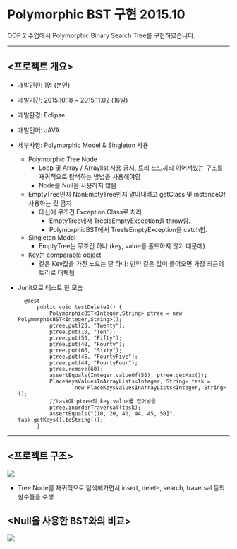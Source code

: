 # Polymorphic BST 구현 2015.10

OOP 2 수업에서 Polymorphic Binary Search Tree를 구현하였습니다.

---

## <프로젝트 개요>

- 개발인원: 1명 (본인)
- 개발기간: 2015.10.18 ~ 2015.11.02 (16일)
- 개발환경: Eclipse
- 개발언어: JAVA
- 세부사항: Polymorphic Model & Singleton 사용
    - Polymorphic Tree Node
        - Loop 및 Array / Arraylist 사용 금지, 트리 노드끼리 이어져있는 구조를 재귀적으로 탐색하는 방법을 사용해야함
        - Node를 Null을 사용하지 않음
    - EmptyTree인지 NonEmptyTree인지 알아내려고 getClass 및 instanceOf 사용하는 것 금지
        - 대신에 무조건 Exception Class로 처리
            - EmptyTree에서 TreeIsEmptyException을 throw함.
            - PolymorphicBST에서 TreeIsEmptyException을 catch함.
    - Singleton Model
        - EmptyTree는 무조건 하나 (key, value를 홀드하지 않기 때문에)
    - Key는 comparable object
        - 같은 Key값을 가진 노드는 단 하나: 만약 같은 값이 들어오면 가장 최근의 트리로 대체됨

- Junit으로 테스트 한 모습

        @Test
        	public void testDelete2() {
        		PolymorphicBST<Integer,String> ptree = new PolymorphicBST<Integer,String>();
        		ptree.put(20, "Twenty");
        		ptree.put(10, "Ten");
        		ptree.put(50, "Fifty");
        		ptree.put(40, "Fourty");
        		ptree.put(60, "Sixty");
        		ptree.put(45, "FourtyFive");
        		ptree.put(44, "FourtyFour");
        		ptree.remove(60);
        		assertEquals(Integer.valueOf(50), ptree.getMax());
        		PlaceKeysValuesInArrayLists<Integer, String> task = 
        				new PlaceKeysValuesInArrayLists<Integer, String>();
        		//task에 ptree의 key,value를 집어넣음
        		ptree.inorderTraversal(task);
        		assertEquals("[10, 20, 40, 44, 45, 50]", task.getKeys().toString());
        	}

---

## <프로젝트 구조>

<img src="https://s3.us-west-2.amazonaws.com/secure.notion-static.com/660b77fa-300f-4ce8-b8e9-a939ccec04bc/Untitled.png?X-Amz-Algorithm=AWS4-HMAC-SHA256&X-Amz-Credential=ASIAT73L2G45M26JGNFZ%2F20200118%2Fus-west-2%2Fs3%2Faws4_request&X-Amz-Date=20200118T143420Z&X-Amz-Expires=86400&X-Amz-Security-Token=IQoJb3JpZ2luX2VjEDIaCXVzLXdlc3QtMiJHMEUCIQDKvZHVKJJHamU65tqtKiPW2ykVWpqrNxTV7bn9Ge%2F3IAIgZcOxiHV%2BLCePgEh4lApD5Er0TJtpxHbZzzUvQpgqif8qvQMIu%2F%2F%2F%2F%2F%2F%2F%2F%2F%2F%2FARAAGgwyNzQ1NjcxNDkzNzAiDGZbEzbER1pKTXnmWyqRA7EQAVJZv3vXm22I%2FVZ3TqZKPSZ98VP7EjaiLHDsxnB3Pe0zJ9nOoK1e8vzAk7VieWkn7TMFeUnswGOjE0NENoPQpocHY9ifA0%2FXpkd5q0PcFeeD3XOvJeJ26E%2FsDfzrpAsFIOgql9e3bwqL6L%2FIjrqE5RP5i1w7pMXywBLSxrH4r1aggggbRLyVgrW%2FPPa8gwqKMZW%2Fpd2swyIPwHB%2BAb%2BQIcpJeOAPkSDrwjkQmNJOgWbPu6O23Eh%2FsfwdUYyYLHbDT3ScQ9aODBR2ZhZ%2BZMQDZK6lV95iFj8pKrSI9EfsKEPYXF2VEq3jI7YVCBMWOd32IjpaWqCxc%2BXvZ6%2F5pOOEuGDlmKdvz7u9dOAb1nEm%2BhqE1aPllHIHSN35J%2BxixTDeWK6x%2B9OQ8GHArWyYcJNYsDYDV0UXWZiK4FBqywkz2%2FjlnhFOKH0D8vb1BoK7034T9c16HwjIof0SaqDlNJYAvDHPJ1DqlQ2arTAg4Z%2FZZUQDl8D9D2asswNoOaK%2FdwfnJ3wrBY3aeeQT2428AInDMN%2Bri%2FEFOusBmLre5bJffx9GEqC4xXmERjKQfrfnWUF9Z8Y%2Fg4CO5hovxnObVn0FuxMWRMaR2qc3jkpB9x%2FIDw1SXCrDL6v9CVh3pGvQEHx0h%2Fp7HoTl72Kw8rqNVlge0z0Jc%2FlHIp0%2B5Eqcbb78wx33eRlLLL1HwaAUGo3LKX9Rgc3ZM2QjepXsHE2QOn4BPtOgihtDwMYx07KmdQ45DkRKVE0AwEzj3BoyBs1LZVmZ5M%2B5zUjmabBlEvHrnbQ7TYIcH%2B%2BDIQIK0BmkUdrFT4o%2BmiKo5CsWqd081Ji9s7tBktLc1w30mRrdMf0NP%2BfuHywtgQ%3D%3D&X-Amz-Signature=982356a18f1b00ff938e78ba72eed3177678bb2309b11c8b7b3b40d3b742b1d4&X-Amz-SignedHeaders=host&response-content-disposition=filename%20%3D%22Untitled.png%22" />

- Tree Node를 재귀적으로 탐색해가면서 insert, delete, search, traversal 등의 함수들을 수행

## <Null을 사용한 BST와의 비교>

<img src="https://s3.us-west-2.amazonaws.com/secure.notion-static.com/e8511fcc-a8fa-4515-843e-bb0cffbc7291/Untitled.png?X-Amz-Algorithm=AWS4-HMAC-SHA256&X-Amz-Credential=ASIAT73L2G45EK7A3DUP%2F20200118%2Fus-west-2%2Fs3%2Faws4_request&X-Amz-Date=20200118T143427Z&X-Amz-Expires=86400&X-Amz-Security-Token=IQoJb3JpZ2luX2VjEDIaCXVzLXdlc3QtMiJGMEQCIEj%2FsaFcdt8K6qxtzN43A%2BJVsXJAOIn47WBwGniMNTNhAiAfaNrl5ZH3KCb6xgZVPLVOl9s38If2dajbYaYkWIjtpSq9Awi7%2F%2F%2F%2F%2F%2F%2F%2F%2F%2F8BEAAaDDI3NDU2NzE0OTM3MCIM1skBXN4%2B1iTDxdkmKpED%2Fk2S8CKE5o2rPqzq%2FEvSXTwCUaFqghLiiKDLcLEoVHxA611i%2FpcE%2FLJ0Hge4k0midYOX087oZ10YPWxT%2FCs5AohxfPdzoee0oyUx4XzTzrpH8vfpWYZSTjb2ulWZgIf6I9GlD6uxezWWUKqmzq%2BHvNvd%2B48NamuFhcxDNWpIpcPYA1lUSYrMzsJikYZEfZxwWIHwiGQGbbMAB96OX2oRLhFIzgKu5n9a%2FsfsJxE7o0Hft3swyVXuOh0FCTf7in6CB7PTnU0MHB8kDAR8bX%2Bt%2FiaAR8rkDdO5Ucc93aBG0YhRNUbnpucm1TwRsS%2FZynH%2FiUzdJFxV%2FMqJC1mkC8mgJCI0N930bL3PpaJUlbeHFKsjbGx4X6Gnlsk1mhEhm%2BJwT9qvhdvm1otyf4eunSCUgTeS7k3jwAIcolG7GgTQjSbw%2Fjsc0RYBRIWKkP0h4dHu0ViPYwe4Q5jbAOtpW%2FQxr%2F%2BrfYHI2i%2B99qNRlsXvhaFKP0uxVPG%2B6RYQIa2SN5xYmgBP%2F9WjmS2%2BMKafoRsJw5MwoKyL8QU67AF2oDqSsgSMrHwVFJQXuEKAZqtLxxsY39cbO6oiIeFp4TZD6XfcAEZT6VM4SOR0rr4Kwb0eoUV%2F3Sh565PYJ8RFSp7Bh3vQyvESr4xXszVuaQNbRTTwllzLob4MD%2BeRlSfR%2F6NWBJPt6te290PdIs4ZohUbg%2FGxGuYk%2BEBrLGIaLsR6WnlUKsSBZ%2B9pHf8tUzhB9v9Sbk1fSCl%2Bk3d1DJZ66LhUecyPj%2FE7pYwdbp8zRJNedzmeU%2FXs7G6JLunCfkL9Lz7a%2FreyHrlYAt7xPGWrnZSBbqKQveLf5urC481p6f0BsHbeDxeTH%2BWIjw%3D%3D&X-Amz-Signature=e951334ed16107737721de9d64842ecd5fa2b53d8cb18af26befece782212028&X-Amz-SignedHeaders=host&response-content-disposition=filename%20%3D%22Untitled.png%22"/>
